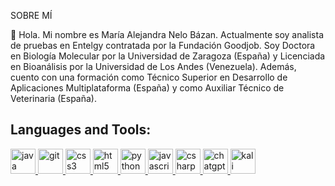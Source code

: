 SOBRE MÍ

👋 Hola. Mi nombre es María Alejandra Nelo Bázan. Actualmente soy analista de pruebas en Entelgy contratada por la Fundación Goodjob. Soy Doctora en Biología Molecular por la Universidad de Zaragoza (España) y Licenciada en Bioanálisis por la Universidad de Los Andes (Venezuela). Además, cuento con una formación como Técnico Superior en Desarrollo de Aplicaciones Multiplataforma (España) y como Auxiliar Técnico de Veterinaria (España).

## Languages and Tools:
<p align="left">
    <a href="https://www.java.com/" target="_blank" rel="noopener noreferrer">
        <img src="https://cdn.jsdelivr.net/gh/devicons/devicon/icons/java/java-original.svg" alt="java" width="40" height="40"/>
    </a>  
    <a href="https://git-scm.com/" target="_blank" rel="noopener noreferrer">
        <img src="https://cdn.jsdelivr.net/gh/devicons/devicon/icons/git/git-original.svg" alt="git" width="40" height="40"/>
    </a>
    <a href="https://www.w3.org/Style/CSS/" target="_blank" rel="noopener noreferrer">
        <img src="https://cdn.jsdelivr.net/gh/devicons/devicon/icons/css3/css3-original-wordmark.svg" alt="css3" width="40" height="40"/>
    </a>
    <a href="https://developer.mozilla.org/en-US/docs/Web/Guide/HTML/HTML5" target="_blank" rel="noopener noreferrer">
        <img src="https://cdn.jsdelivr.net/gh/devicons/devicon/icons/html5/html5-original-wordmark.svg" alt="html5" width="40" height="40"/>
    </a>
    <a href="https://www.python.org/" target="_blank" rel="noopener noreferrer">
        <img src="https://cdn.jsdelivr.net/gh/devicons/devicon/icons/python/python-original.svg" alt="python" width="40" height="40"/>
    </a>
    <a href="https://developer.mozilla.org/en-US/docs/Web/JavaScript" target="_blank" rel="noopener noreferrer">
        <img src="https://cdn.jsdelivr.net/gh/devicons/devicon/icons/javascript/javascript-original.svg" alt="javascript" width="40" height="40"/>
    </a>
    <a href="https://learn.microsoft.com/en-us/dotnet/csharp/" target="_blank" rel="noopener noreferrer">
        <img src="https://cdn.jsdelivr.net/gh/devicons/devicon/icons/csharp/csharp-original.svg" alt="csharp" width="40" height="40"/>
    </a>
    <a href="https://openai.com/chatgpt" target="_blank" rel="noopener noreferrer">
        <img src="https://upload.wikimedia.org/wikipedia/commons/0/04/ChatGPT_logo.svg" alt="chatgpt" width="40" height="40"/>
    </a>
    <a href="https://www.kali.org/" target="_blank" rel="noopener noreferrer">
        <img src="" alt="kali linux" width="40" height="40"/>
    </a>
</p>

